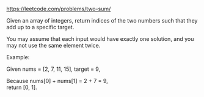 https://leetcode.com/problems/two-sum/  

Given an array of integers, return indices of the two numbers such that they add up to a specific target.   

You may assume that each input would have exactly one solution, and you may not use the same element twice.  

Example:  

Given nums = [2, 7, 11, 15], target = 9,  

Because nums[0] + nums[1] = 2 + 7 = 9,  
return [0, 1].